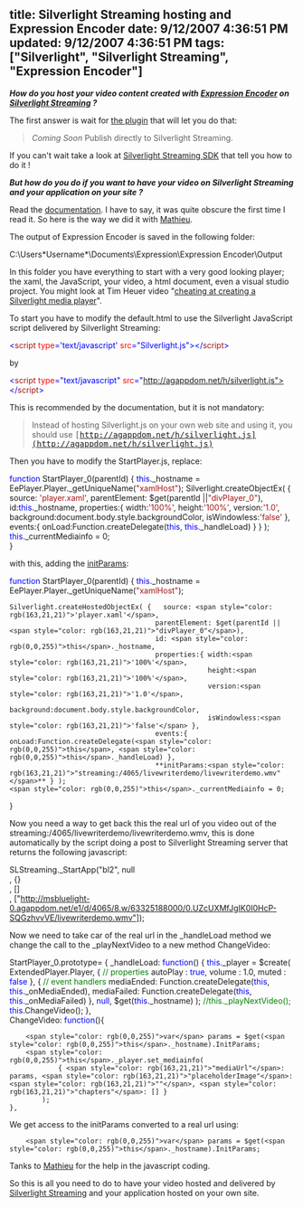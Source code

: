 title: Silverlight Streaming hosting and Expression Encoder
date: 9/12/2007 4:36:51 PM
updated: 9/12/2007 4:36:51 PM
tags: ["Silverlight", "Silverlight Streaming", "Expression Encoder"]
---
***How do you host your video content created with ***[***Expression Encoder***](http://www.microsoft.com/expression/products/overview.aspx?key=encoder)*** on ***[***Silverlight Streaming***](http://silverlight.live.com/)*** ?***

The first answer is wait for [the plugin](http://www.microsoft.com/expression/products/overview.aspx?key=encoder) that will let you do that:

> *Coming Soon*
> Publish directly to Silverlight Streaming.

If you can't wait take a look at [Silverlight Streaming SDK](http://dev.live.com/silverlight/) that tell you how to do it !

***But how do you do if you want to have your video on Silverlight Streaming and your application on your site ?***

Read the [documentation](http://dev.live.com/silverlight/initparams.aspx). I have to say, it was quite obscure the first time I read it. So here is the way we did it with [Mathieu](http://www.techheadbrothers.com/Auteurs.aspx/mathieu-kempe).

The output of Expression Encoder is saved in the following folder:

C:\Users\*Username*\Documents\Expression\Expression Encoder\Output

In this folder you have everything to start with a very good looking player; the xaml, the JavaScript, your video, a html document, even a visual studio project. You might look at Tim Heuer video "[cheating at creating a Silverlight media player](http://www.timheuer.com/blog/archive/2007/08/31/cheating-creating-silverlight-media-player.aspx)".

To start you have to modify the default.html to use the Silverlight JavaScript script delivered by Silverlight Streaming:

<span style="color: rgb(0,0,255)"><</span><span style="color: rgb(163,21,21)">script</span> <span style="color: rgb(255,0,0)">type</span><span style="color: rgb(0,0,255)">='text/javascript'</span> <span style="color: rgb(255,0,0)">src</span><span style="color: rgb(0,0,255)">="Silverlight.js"></</span><span style="color: rgb(163,21,21)">script</span><span style="color: rgb(0,0,255)">></span>

[](http://11011.net/software/vspaste)by

<span style="color: rgb(0,0,255)"><</span><span style="color: rgb(163,21,21)">script</span> <span style="color: rgb(255,0,0)">type</span><span style="color: rgb(0,0,255)">="text/javascript"</span> <span style="color: rgb(255,0,0)">src</span><span style="color: rgb(0,0,255)">="http://agappdom.net/h/silverlight.js"></</span><span style="color: rgb(163,21,21)">script</span><span style="color: rgb(0,0,255)">>
</span>
[](http://11011.net/software/vspaste)


This is recommended by the documentation, but it is not mandatory:

> Instead of hosting Silverlight.js on your own web site and using it, you should use <tt>[http://agappdom.net/h/silverlight.js](http://agappdom.net/h/silverlight.js)</tt>

Then you have to modify the StartPlayer.js, replace:

<span style="color: rgb(0,0,255)">function</span> StartPlayer_0(parentId) {
    <span style="color: rgb(0,0,255)">this</span>._hostname = EePlayer.Player._getUniqueName(<span style="color: rgb(163,21,21)">"xamlHost"</span>);
    Silverlight.createObjectEx( {   source: <span style="color: rgb(163,21,21)">'player.xaml'</span>, 
                                    parentElement: $get(parentId ||<span style="color: rgb(163,21,21)">"divPlayer_0"</span>), 
                                    id:<span style="color: rgb(0,0,255)">this</span>._hostname, 
                                    properties:{ width:<span style="color: rgb(163,21,21)">'100%'</span>, 
                                                 height:<span style="color: rgb(163,21,21)">'100%'</span>, 
                                                 version:<span style="color: rgb(163,21,21)">'1.0'</span>, 
                                                 background:document.body.style.backgroundColor, 
                                                 isWindowless:<span style="color: rgb(163,21,21)">'false'</span> }, 
                                    events:{ onLoad:Function.createDelegate(<span style="color: rgb(0,0,255)">this</span>, <span style="color: rgb(0,0,255)">this</span>._handleLoad) } } );
    <span style="color: rgb(0,0,255)">this</span>._currentMediainfo = 0;      
}


with this, adding the [initParams](http://dev.live.com/silverlight/initparams.aspx):

<span style="color: rgb(0,0,255)">function</span> StartPlayer_0(parentId) {
    <span style="color: rgb(0,0,255)">this</span>._hostname = EePlayer.Player._getUniqueName(<span style="color: rgb(163,21,21)">"xamlHost"</span>);

    Silverlight.createHostedObjectEx( {   source: <span style="color: rgb(163,21,21)">'player.xaml'</span>, 
                                        parentElement: $get(parentId ||<span style="color: rgb(163,21,21)">"divPlayer_0"</span>), 
                                        id: <span style="color: rgb(0,0,255)">this</span>._hostname, 
                                        properties:{ width:<span style="color: rgb(163,21,21)">'100%'</span>, 
                                                     height:<span style="color: rgb(163,21,21)">'100%'</span>, 
                                                     version:<span style="color: rgb(163,21,21)">'1.0'</span>, 
                                                     background:document.body.style.backgroundColor, 
                                                     isWindowless:<span style="color: rgb(163,21,21)">'false'</span> }, 
                                        events:{ onLoad:Function.createDelegate(<span style="color: rgb(0,0,255)">this</span>, <span style="color: rgb(0,0,255)">this</span>._handleLoad) },
                                        **initParams:<span style="color: rgb(163,21,21)">"streaming:/4065/livewriterdemo/livewriterdemo.wmv"</span>** } );
    <span style="color: rgb(0,0,255)">this</span>._currentMediainfo = 0;      
}

[](http://11011.net/software/vspaste)


Now you need a way to get back this the real url of you video out of the streaming:/4065/livewriterdemo/livewriterdemo.wmv, this is done automatically by the script doing a post to Silverlight Streaming server that returns the following javascript:

SLStreaming._StartApp("bl2", null  
, {}  
, []  
, ["http://msbluelight-0.agappdom.net/e1/d/4065/8.w/63325188000/0.UZcUXMfJgIK0I0HcP-SQGzhvvVE/livewriterdemo.wmv"]);

Now we need to take car of the real url in the _handleLoad method we change the call to the _playNextVideo to a new method ChangeVideo:

StartPlayer_0.prototype= {
    _handleLoad: <span style="color: rgb(0,0,255)">function</span>() {
        <span style="color: rgb(0,0,255)">this</span>._player = $create(   ExtendedPlayer.Player, 
                                  { <span style="color: rgb(0,128,0)">// properties
</span>                                    autoPlay    : <span style="color: rgb(0,0,255)">true</span>, 
                                    volume      : 1.0,
                                    muted       : <span style="color: rgb(0,0,255)">false
</span>                                  }, 
                                  { <span style="color: rgb(0,128,0)">// event handlers
</span>                                    mediaEnded: Function.createDelegate(<span style="color: rgb(0,0,255)">this</span>, <span style="color: rgb(0,0,255)">this</span>._onMediaEnded),
                                    mediaFailed: Function.createDelegate(<span style="color: rgb(0,0,255)">this</span>, <span style="color: rgb(0,0,255)">this</span>._onMediaFailed)
                                  },
                                  <span style="color: rgb(0,0,255)">null</span>, $get(<span style="color: rgb(0,0,255)">this</span>._hostname)  ); 
        <span style="color: rgb(0,128,0)">//this._playNextVideo();     
</span>        <span style="color: rgb(0,0,255)">this</span>.ChangeVideo();
    },    
    ChangeVideo: <span style="color: rgb(0,0,255)">function</span>(){            

        <span style="color: rgb(0,0,255)">var</span> params = $get(<span style="color: rgb(0,0,255)">this</span>._hostname).InitParams;
        <span style="color: rgb(0,0,255)">this</span>._player.set_mediainfo(
                { <span style="color: rgb(163,21,21)">"mediaUrl"</span>: params, <span style="color: rgb(163,21,21)">"placeholderImage"</span>: <span style="color: rgb(163,21,21)">""</span>, <span style="color: rgb(163,21,21)">"chapters"</span>: [] }  
            );                                                                                                              
    },                  


We get access to the initParams converted to a real url using:

        <span style="color: rgb(0,0,255)">var</span> params = $get(<span style="color: rgb(0,0,255)">this</span>._hostname).InitParams;

Tanks to [Mathieu](http://www.techheadbrothers.com/Auteurs.aspx/mathieu-kempe) for the help in the javascript coding.

So this is all you need to do to have your video hosted and delivered by [Silverlight Streaming](http://silverlight.live.com/) and your application hosted on your own site.
